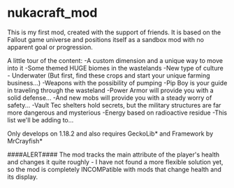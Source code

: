 # nukacraft_mod
This is my first mod, created with the support of friends. It is based on the Fallout game universe and positions itself as a sandbox mod with no apparent goal or progression.

A little tour of the content:
-A custom dimension and a unique way to move into it
-Some themed HUGE biomes in the wastelands
-New type of culture - Underwater (But first, find these crops and start your unique farming business...)
-Weapons with the possibility of pumping 
-Pip Boy is your guide in traveling through the wasteland
-Power Armor will provide you with a solid defense...
-And new mobs will provide you with a steady worry of safety...
-Vault Tec shelters hold secrets, but the military structures are far more dangerous and mysterious
-Energy based on radioactive residue
-This list we'll be adding to...


Only develops on 1.18.2 and also requires GeckoLib* and Framework by MrCrayfish*

####ALERT####
The mod tracks the main attribute of the player's health and changes it quite roughly - I have not found a more flexible solution yet, so the mod is completely INCOMPatible with mods that change health and its display.

